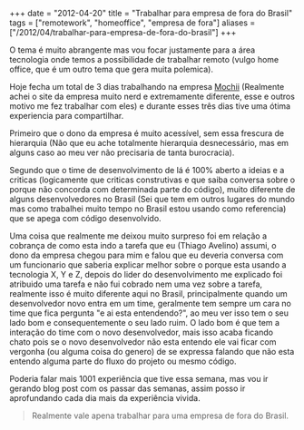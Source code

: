 +++
date = "2012-04-20"
title = "Trabalhar para empresa de fora do Brasil"
tags = ["remotework", "homeoffice", "empresa de fora"]
aliases = ["/2012/04/trabalhar-para-empresa-de-fora-do-brasil"]
+++

O tema é muito abrangente mas vou focar justamente para a área tecnologia onde temos a possibilidade de trabalhar remoto (vulgo home office, que é um outro tema que gera muita polemica).

Hoje fecha um total de 3 dias trabalhando na empresa [Mochii](http://mochii.co.uk/) (Realmente achei o site da empresa muito nerd e extremamente diferente, esse e outros motivo me fez trabalhar com eles) e durante esses três dias tive uma ótima experiencia para compartilhar.

Primeiro que o dono da empresa é muito acessível, sem essa frescura de hierarquia (Não que eu ache totalmente hierarquia desnecessário, mas em alguns caso ao meu ver não precisaria de tanta burocracia).

Segundo que o time de desenvolvimento de lá é 100% aberto a ideias e a criticas (logicamente que criticas construtivas e que saiba conversa sobre o porque não concorda com determinada parte do código), muito diferente de alguns desenvolvedores no Brasil (Sei que tem em outros lugares do mundo mas como trabalhei muito tempo no Brasil estou usando como referencia) que se apega com código desenvolvido.

Uma coisa que realmente me deixou muito surpreso foi em relação a cobrança de como esta indo a tarefa que eu (Thiago Avelino) assumi, o dono da empresa chegou para mim e falou que eu deveria conversa com um funcionario que saberia explicar melhor sobre o porque esta usando a tecnologia X, Y e Z, depois do lider do desenvolvimento me explicado foi atribuido uma tarefa e não fui cobrado nem uma vez sobre a tarefa, realmente isso é muito diferente aqui no Brasil, principalmente quando um desenvolvedor novo entra em um time, geralmente tem sempre um cara no time que fica pergunta "e ai esta entendendo?", ao meu ver isso tem o seu lado bom e consequentemente o seu lado ruim. O lado bom é que tem a interação do time com o novo desenvolvedor, mais isso acaba ficando chato pois se o novo desenvolvedor não esta entendo ele vai ficar com vergonha (ou alguma coisa do genero) de se expressa falando que não esta entendo alguma parte do fluxo do projeto ou mesmo código.

Poderia falar mais 1001 experiência que tive essa semana, mas vou ir gerando blog post com os passar das semanas, assim posso ir aprofundando cada dia mais da experiência vivida.

> Realmente vale apena trabalhar para uma empresa de fora do Brasil.
